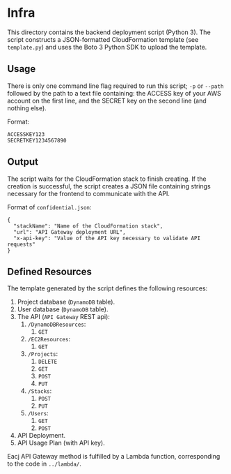 # Infra
This directory contains the backend deployment script (Python 3).
The script constructs a JSON-formatted CloudFormation template (see `template.py`) and uses the Boto 3 Python SDK to upload the template.


## Usage
There is only one command line flag required to run this script; `-p` or `--path` followed by the path to a text file containing: the ACCESS key of your AWS account on the first line, and the SECRET key on the second line (and nothing else).

Format:
```
ACCESSKEY123
SECRETKEY1234567890
```


## Output
The script waits for the CloudFormation stack to finish creating.
If the creation is successful, the script creates a JSON file containing strings necessary for the frontend to communicate with the API.

Format of `confidential.json`:
```
{
  "stackName": "Name of the CloudFormation stack",
  "url": "API Gateway deployment URL",
  "x-api-key": "Value of the API key necessary to validate API requests"
}
```


## Defined Resources
The template generated by the script defines the following resources:

1. Project database (`DynamoDB` table).
2. User database (`DynamoDB` table).
3. The API (`API Gateway` REST api):
    1. `/DynamoDBResources`:
        1. `GET`
    2. `/EC2Resources`:
        1. `GET`
    3. `/Projects`:
        1. `DELETE`
        2. `GET`
        3. `POST`
        4. `PUT`
    4. `/Stacks`:
        1. `POST`
        2. `PUT`
    5. `/Users`:
        1. `GET`
        2. `POST`
4. API Deployment.
5. API Usage Plan (with API key).

Eacj API Gateway method is fulfilled by a Lambda function, corresponding to the code in `../lambda/`.
